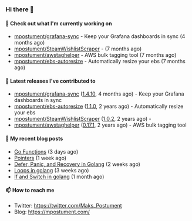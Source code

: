 ### Hi there 👋

#### 👷 Check out what I'm currently working on

- [mpostument/grafana-sync](https://github.com/mpostument/grafana-sync) - Keep your Grafana dashboards in sync (4 months ago)
- [mpostument/SteamWishlistScraper](https://github.com/mpostument/SteamWishlistScraper) -  (7 months ago)
- [mpostument/awstaghelper](https://github.com/mpostument/awstaghelper) - AWS bulk tagging tool (7 months ago)
- [mpostument/ebs-autoresize](https://github.com/mpostument/ebs-autoresize) - Automatically resize your ebs (7 months ago)

#### 🔭 Latest releases I've contributed to

- [mpostument/grafana-sync](https://github.com/mpostument/grafana-sync) ([1.4.10](https://github.com/mpostument/grafana-sync/releases/tag/1.4.10), 4 months ago) - Keep your Grafana dashboards in sync
- [mpostument/ebs-autoresize](https://github.com/mpostument/ebs-autoresize) ([1.1.0](https://github.com/mpostument/ebs-autoresize/releases/tag/1.1.0), 2 years ago) - Automatically resize your ebs
- [mpostument/SteamWishlistScraper](https://github.com/mpostument/SteamWishlistScraper) ([1.0.2](https://github.com/mpostument/SteamWishlistScraper/releases/tag/1.0.2), 2 years ago) - 
- [mpostument/awstaghelper](https://github.com/mpostument/awstaghelper) ([0.17.1](https://github.com/mpostument/awstaghelper/releases/tag/0.17.1), 2 years ago) - AWS bulk tagging tool

#### 📜 My recent blog posts

- [Go Functions](https://mpostument.com/2023/01/06/go-functions/) (3 days ago)
- [Pointers](https://mpostument.com/2022/12/30/go-pointers/) (1 week ago)
- [Defer, Panic, and Recovery in Golang](https://mpostument.com/2022/12/22/go-defer-panic/) (2 weeks ago)
- [Loops in golang](https://mpostument.com/2022/12/17/go-loops/) (3 weeks ago)
- [If and Switch in golang](https://mpostument.com/2022/12/09/go-if-switch/) (1 month ago)

#### 📫 How to reach me

- Twitter: https://twitter.com/Maks_Postument
- Blog: https://mpostument.com/
